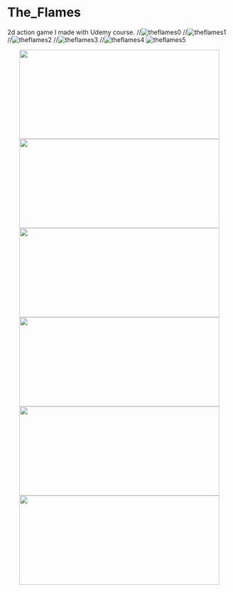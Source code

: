 # The_Flames
2d action game I made with Udemy course.
//![theflames0](https://user-images.githubusercontent.com/60680749/152657043-71d22d78-42dc-4844-aa42-22ad75002daa.png)
//![theflames1](https://user-images.githubusercontent.com/60680749/152657045-96ea93e7-d33d-4657-bf3a-15f09e1d172e.png)
//![theflames2](https://user-images.githubusercontent.com/60680749/152657046-d8629b22-8d5c-4388-bdc2-711fd8114836.png)
//![theflames3](https://user-images.githubusercontent.com/60680749/152657048-b6192a2f-10a1-478f-8e1b-a4df1669956d.png)
//![theflames4](https://user-images.githubusercontent.com/60680749/152657049-de98b01a-b017-42ac-a61f-aed9c88e89ce.png)
![theflames5](https://user-images.githubusercontent.com/60680749/152657051-44100a1f-af5c-44e1-b320-05a105106ba4.png)



<p align="center">
<img src="https://user-images.githubusercontent.com/60680749/152657045-96ea93e7-d33d-4657-bf3a-15f09e1d172e.png" width="450" height="200">
<img src="https://user-images.githubusercontent.com/60680749/152657043-71d22d78-42dc-4844-aa42-22ad75002daa.png" width="450" height="200">
<img src="https://user-images.githubusercontent.com/60680749/152657046-d8629b22-8d5c-4388-bdc2-711fd8114836.png" width="450" height="200">
<img src="https://user-images.githubusercontent.com/60680749/152657048-b6192a2f-10a1-478f-8e1b-a4df1669956d.png" width="450" height="200">
<img src="https://user-images.githubusercontent.com/60680749/152657049-de98b01a-b017-42ac-a61f-aed9c88e89ce.png" width="450" height="200">
<img src="https://user-images.githubusercontent.com/60680749/152657051-44100a1f-af5c-44e1-b320-05a105106ba4.png" width="450" height="200">
  
</p>
